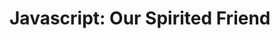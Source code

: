 <!-- TITLE: Javascript -->
<!-- SUBTITLE: Good Tips about Javascript! -->

# Javascript: Our Spirited Friend
